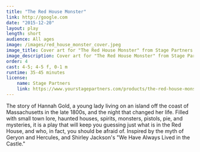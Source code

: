 ```yaml
---
title: "The Red House Monster"
link: http://google.com
date: "2015-12-20"
layout: play
length: short
audience: All ages
image: /images/red_house_monster_cover.jpeg
image_title: Cover art for "The Red House Monster" from Stage Partners.
image_description: Cover art for "The Red House Monster" from Stage Partners.
order: 4
cast: 4-5; 4-5 f, 0-1 m
runtime: 35-45 minutes
license:
    name: Stage Partners
    link: https://www.yourstagepartners.com/products/the-red-house-monster
---
```


The story of Hannah Gold, a young lady living on an island off the coast of Massachusetts in the late 1800s, and the night that changed her life. Filled with small town lore, haunted houses, spirits, monsters, pistols, pie, and mysteries, it is a play that will keep you guessing just what is in the Red House, and who, in fact, you should be afraid of. Inspired by the myth of Geryon and Hercules, and Shirley Jackson's "We Have Always Lived in the Castle."
